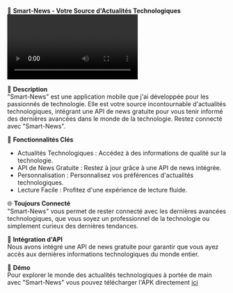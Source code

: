 📱 **Smart-News - Votre Source d'Actualités Technologiques**  
![Aperçu](lien-vers-la-vidéo-de-présentation.mov)

📁 **Description**  
"Smart-News" est une application mobile que j'ai développée pour les passionnés de technologie. Elle est votre source incontournable d'actualités technologiques, intégrant une API de news gratuite pour vous tenir informé des dernières avancées dans le monde de la technologie. Restez connecté avec "Smart-News".

📡 **Fonctionnalités Clés**  
- Actualités Technologiques : Accédez à des informations de qualité sur la technologie.
- API de News Gratuite : Restez à jour grâce à une API de news intégrée.
- Personnalisation : Personnalisez vos préférences d'actualités technologiques.
- Lecture Facile : Profitez d'une expérience de lecture fluide.

🌐 **Toujours Connecté**  
"Smart-News" vous permet de rester connecté avec les dernières avancées technologiques, que vous soyez un professionnel de la technologie ou simplement curieux des dernières tendances.

🔌 **Intégration d'API**  
Nous avons intégré une API de news gratuite pour garantir que vous ayez accès aux dernières informations technologiques du monde entier.

🎁 **Démo**  
Pour explorer le monde des actualités technologiques à portée de main avec "Smart-News" vous pouvez télécharger l'APK directement [ici](lien-de-l'apk)
